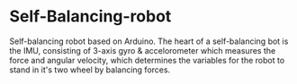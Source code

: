 # Self-Balancing-robot
Self-balancing robot based on Arduino. The heart of a self-balancing bot is the IMU, consisting of 3-axis gyro & accelorometer which measures the force  and  angular velocity, which determines the variables for the robot to stand in it's two wheel by balancing forces.
